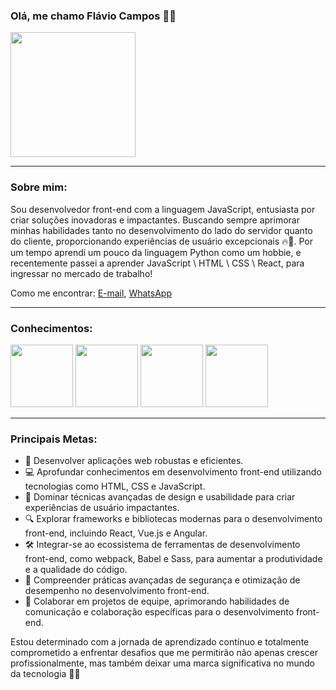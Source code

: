 ### **Olá, me chamo Flávio Campos** 👋🏽
<img src="https://github.com/FlavioCamposs/FlavioCamposs/assets/155656601/2f63d3b8-4e8e-4801-a16c-ec94da545868" widht="200" height="200"/>

---

### **Sobre mim:**
Sou desenvolvedor front-end com a linguagem JavaScript, entusiasta por criar soluções inovadoras e impactantes. Buscando sempre aprimorar minhas habilidades tanto no desenvolvimento do lado do servidor quanto do cliente, proporcionando experiências de usuário excepcionais 🔥🚀. Por um tempo aprendi um pouco da linguagem Python como um hobbie, e recentemente passei a aprender JavaScript \ HTML \ CSS \ React, para ingressar no mercado de trabalho!

Como me encontrar: [E-mail](mailto:flaviocamposjob@gmail.com), <a href="https://wa.me/87991122454">WhatsApp</a>

---

### **Conhecimentos:**

<img src="https://cdn.jsdelivr.net/gh/devicons/devicon@latest/icons/javascript/javascript-original.svg" widht="100" height="100"/> <img src="https://cdn.jsdelivr.net/gh/devicons/devicon@latest/icons/html5/html5-original-wordmark.svg" widht="100" height="100"/> <img src="https://cdn.jsdelivr.net/gh/devicons/devicon@latest/icons/css3/css3-original-wordmark.svg" widht="100" height="100"/> <img src="https://cdn.jsdelivr.net/gh/devicons/devicon@latest/icons/react/react-original-wordmark.svg" widht="100" height="100"/>


---

### **Principais Metas:**
- 🚀 Desenvolver aplicações web robustas e eficientes.
- 💻 Aprofundar conhecimentos em desenvolvimento front-end utilizando tecnologias como HTML, CSS e JavaScript.
- 🎨 Dominar técnicas avançadas de design e usabilidade para criar experiências de usuário impactantes.
- 🔍 Explorar frameworks e bibliotecas modernas para o desenvolvimento front-end, incluindo React, Vue.js e Angular.
- 🛠️ Integrar-se ao ecossistema de ferramentas de desenvolvimento front-end, como webpack, Babel e Sass, para aumentar a produtividade e a qualidade do código.
- 🔐 Compreender práticas avançadas de segurança e otimização de desempenho no desenvolvimento front-end.
- 🤝 Colaborar em projetos de equipe, aprimorando habilidades de comunicação e colaboração específicas para o desenvolvimento front-end.

Estou determinado com a jornada de aprendizado contínuo e totalmente comprometido a enfrentar desafios que me permitirão não apenas crescer profissionalmente, mas também deixar uma marca significativa no mundo da tecnologia 🚀💪
